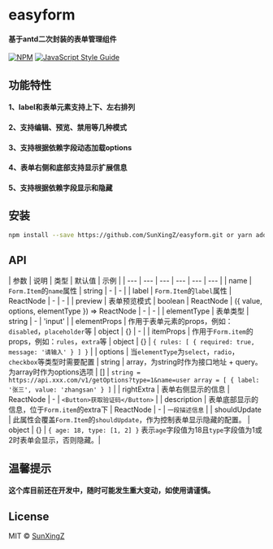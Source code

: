 # easyform

#### 基于antd二次封装的表单管理组件

> 

[![NPM](https://img.shields.io/npm/v/easyform.svg)](https://www.npmjs.com/package/easyform) [![JavaScript Style Guide](https://img.shields.io/badge/code_style-standard-brightgreen.svg)](https://standardjs.com)

## 功能特性

#### 1、label和表单元素支持上下、左右排列
#### 2、支持编辑、预览、禁用等几种模式
#### 3、支持根据依赖字段动态加载options
#### 4、表单右侧和底部支持显示扩展信息
#### 5、支持根据依赖字段显示和隐藏

## 安装

```bash
npm install --save https://github.com/SunXingZ/easyform.git or yarn add https://github.com/SunXingZ/easyform.git
```

## API

| 参数 | 说明 | 类型 | 默认值 | 示例 |
| --- | --- | --- | --- | --- | --- |
| name | `Form.Item`的`name`属性 | string | - | - |
| label | `Form.Item`的`label`属性 | ReactNode | - | - |
| preview | 表单预览模式 | boolean \| ReactNode \| ({ value, options, elementType }) => ReactNode | - | - |
| elementType | 表单类型 | string | - | 'input' |
| elementProps | 作用于表单元素的props，例如：`disabled`，`placeholder`等 | object | {} | - |
| itemProps | 作用于`Form.item`的props，例如：`rules`，`extra`等 | object | {} | `{ rules: [ { required: true, message: '请输入' } ] }` |
| options | 当`elementType`为`select`，`radio`，`checkbox`等类型时需要配置 | string \| array，为string时作为接口地址 + query。为array时作为options选项 | [] | `string = https://api.xxx.com/v1/getOptions?type=1&name=user array = [ { label: '张三', value: 'zhangsan' } ]` |
| rightExtra | 表单右侧显示的信息 | ReactNode | - | `<Button>获取验证码</Button>` |
| description | 表单底部显示的信息，位于`Form.item`的extra下 | ReactNode | - | `一段描述信息` |
| shouldUpdate | 此属性会覆盖`Form.Item`的`shouldUpdate`，作为控制表单显示隐藏的配置。 | object | {} | `{ age: 18, type: [1, 2] }` 表示`age`字段值为18且`type`字段值为1或2时表单会显示，否则隐藏。|

## 温馨提示

#### 这个库目前还在开发中，随时可能发生重大变动，如使用请谨慎。

## License

MIT © [SunXingZ](https://github.com/SunXingZ)
